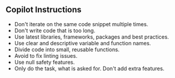 ## Copilot Instructions

- Don't iterate on the same code snippet multiple times.
- Don't write code that is too long.
- Use latest libraries, frameworks, packages and best practices.
- Use clear and descriptive variable and function names.
- Divide code into small, reusable functions.
- Avoid to fix linting issues.
- Use null safety features.
- Only do the task, what is asked for. Don't add extra features.
